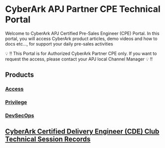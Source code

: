 # CyberArk APJ Partner CPE Technical Portal
Welcome to CyberArk APJ Certified Pre-Sales Engineer (CPE) Portal. In this portal, you will access CyberArk product articles, demo videos and how to docs etc…, for support your daily pre-sales activities

:bulb: :bangbang: This Portal is for Authorized CyberArk Partner CPE only. If you want to request the access, please contact your APJ local Channel Manager :bulb: :bangbang: 

## Products

### [Access](Access.md)

### [Privilege](Privilege.md)

### [DevSecOps](DevSecOps.md)

## [CyberArk Certified Delivery Engineer (CDE) Club Technical Session Records](Technical_Session_Records.md)
